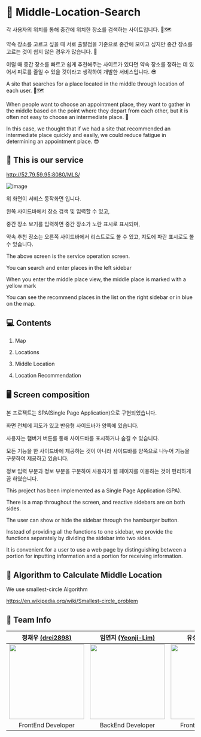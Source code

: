 # 📍 Middle-Location-Search

각 사용자의 위치를 통해 중간에 위치한 장소를 검색하는 사이트입니다. 📍🗺

약속 장소를 고르고 싶을 때 서로 출발점을 기준으로 중간에 모이고 싶지만 중간 장소를 고르는 것이 쉽지 않은 경우가 많습니다. 🤔

이럴 때 중간 장소를 빠르고 쉽게 추천해주는 사이트가 있다면 약속 장소를 정하는 데 있어서 피로를 줄일 수 있을 것이라고 생각하여 개발한 서비스입니다. 😎

A site that searches for a place located in the middle through location of each user. 📍🗺

When people want to choose an appointment place, they want to gather in the middle based on the point where they depart from each other, but it is often not easy to choose an intermediate place. 🤔

In this case, we thought that if we had a site that recommended an intermediate place quickly and easily, we could reduce fatigue in determining an appointment place. 😎

## 👀 This is our service

http://52.79.59.95:8080/MLS/

![image](https://user-images.githubusercontent.com/57888020/188383125-e31de038-7c45-46a8-99cf-9f791a53e7a2.png)

위 화면이 서비스 동작화면 입니다. 

왼쪽 사이드바에서 장소 검색 및 입력할 수 있고, 

중간 장소 보기를 입력하면 중간 장소가 노란 표시로 표시되며, 

약속 추천 장소는 오른쪽 사이드바에서 리스트로도 볼 수 있고, 지도에 파란 표시로도 볼 수 있습니다.

The above screen is the service operation screen. 

You can search and enter places in the left sidebar 

When you enter the middle place view, the middle place is marked with a yellow mark 

You can see the recommend places in the list on the right sidebar or in blue on the map.

## 💻 Contents

1. Map

2. Locations

3. Middle Location

4. Location Recommendation

## 🖥 Screen composition

본 프로젝트는 SPA(Single Page Application)으로 구현되었습니다.

화면 전체에 지도가 있고 반응형 사이드바가 양쪽에 있습니다.

사용자는 햄버거 버튼를 통해 사이드바를 표시하거나 숨길 수 있습니다.

모든 기능을 한 사이드바에 제공하는 것이 아니라 사이드바를 양쪽으로 나누어 기능을 구분하여 제공하고 있습니다.

정보 입력 부분과 정보  부분을 구분하여 사용자가 웹 페이지를 이용하는 것이 편리하게끔 하였습니다.

This project has been implemented as a Single Page Application (SPA).

There is a map throughout the screen, and reactive sidebars are on both sides.

The user can show or hide the sidebar through the hamburger button. 

Instead of providing all the functions to one sidebar, we provide the functions separately by dividing the sidebar into two sides.

It is convenient for a user to use a web page by distinguishing between a portion for inputting information and a portion for receiving information.

## 📐 Algorithm to Calculate Middle Location

We use smallest-circle Algorithm

https://en.wikipedia.org/wiki/Smallest-circle_problem


## 🤝 Team Info
| 정채우 [(drei2898)](https://github.com/drei2898) | 임연지 [(Yeonji-Lim)](https://github.com/Yeonji-Lim) | 유성민 [(dolppe)](https://github.com/dolppe) |
| :---: | :---: | :---: | 
|<img src="https://avatars.githubusercontent.com/u/77949323?v=4" width="200px" height="200px" />|<img src ="https://avatars.githubusercontent.com/u/57888020?v=4" width = "200px" height="200px" />|<img src ="https://avatars.githubusercontent.com/u/35285591?v=4" width = "200px" height="200px" />|
|FrontEnd Developer|BackEnd Developer|FrontEnd Developer|
